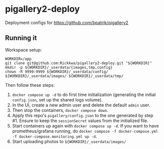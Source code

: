 # pigallery2-deploy
Deployment configs for https://github.com/bpatrik/pigallery2


## Running it

Workspace setup:

```shell
WORKDIR=/app
git clone git@github.com:Rickkwa/pigallery2-deploy.git "${WORKDIR}"
mkdir -p ${WORKDIR}/_userdata/{images,tmp,config}
chown -R 9999:9999 ${WORKDIR}/_userdata/config/ ${WORKDIR}/_userdata/images/ ${WORKDIR}/_userdata/tmp/
```

Then follow these steps:

1. `docker compose up -d` to do first time initialization (generating the initial `config.json`, set up the shared logs volume).
1. In the UI, create a new admin user and delete the default `admin` user.
1. Then stop the containers, `docker compose down`.
1. Apply this repo's `pigallery/config.json` to the one generated by step #1. Ensure to keep the `sessionSecret` values from the initialized file.
1. Start containers up again with `docker compose up -d`. If you want to have prometheus/grafana running, do `docker compose -f docker-compose.yml -f docker-compose.monitoring.yml up -d`.
1. Start uploading photos to `${WORKDIR}/_userdata/images/`
